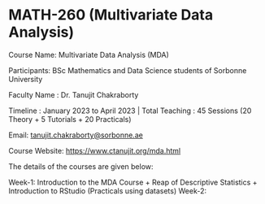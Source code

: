 # MATH-260 (Multivariate Data Analysis)
Course Name: Multivariate Data Analysis (MDA)

Participants: BSc Mathematics and Data Science students of Sorbonne University

Faculty Name : Dr. Tanujit Chakraborty

Timeline : January 2023 to April 2023 | Total Teaching : 45 Sessions (20 Theory + 5 Tutorials + 20 Practicals)

Email: tanujit.chakraborty@sorbonne.ae

Course Website: https://www.ctanujit.org/mda.html

The details of the courses are given below:

Week-1: Introduction to the MDA Course + Reap of Descriptive Statistics + Introduction to RStudio (Practicals using datasets)
Week-2:

